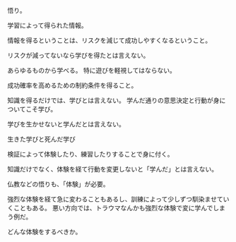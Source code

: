 悟り。

学習によって得られた情報。

情報を得るということは、リスクを減じて成功しやすくなるということ。

リスクが減ってないなら学びを得たとは言えない。

あらゆるものから学べる。
特に遊びを軽視してはならない。

成功確率を高めるための制約条件を得ること。

知識を得るだけでは、学びとは言えない。
学んだ通りの意思決定と行動が身についてこそ学び。

学びを生かせないと学んだとは言えない。

生きた学びと死んだ学び

検証によって体験したり、練習したりすることで身に付く。

知識だけでなく、体験を経て行動を変更しないと「学んだ」とは言えない。

仏教などの悟りも、「体験」が必要。

強烈な体験を経て急に変わることもあるし、訓練によって少しずつ馴染ませていくこともある。
悪い方向では、トラウマなんかも強烈な体験で変に学んでしまう例だ。

どんな体験をするべきか。
